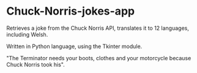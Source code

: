 # Chuck-Norris-jokes-app

Retrieves a joke from the Chuck Norris API, translates it to 12 languages, including Welsh.

Written in Python language, using the Tkinter module.

"The Terminator needs your boots, clothes and your motorcycle because Chuck Norris took his".
